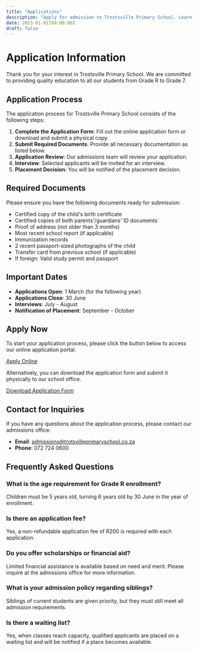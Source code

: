 ```yaml
---
title: "Applications"
description: "Apply for admission to Trostsville Primary School. Learn about our application process, requirements, and important dates."
date: 2023-01-01T00:00:00Z
draft: false
---
```


# Application Information

Thank you for your interest in Trostsville Primary School. We are committed to providing quality education to all our students from Grade R to Grade 7.

## Application Process

The application process for Trostsville Primary School consists of the following steps:

1. **Complete the Application Form**: Fill out the online application form or download and submit a physical copy.
2. **Submit Required Documents**: Provide all necessary documentation as listed below.
3. **Application Review**: Our admissions team will review your application.
4. **Interview**: Selected applicants will be invited for an interview.
5. **Placement Decision**: You will be notified of the placement decision.

## Required Documents

Please ensure you have the following documents ready for submission:

- Certified copy of the child's birth certificate
- Certified copies of both parents'/guardians' ID documents
- Proof of address (not older than 3 months)
- Most recent school report (if applicable)
- Immunization records
- 2 recent passport-sized photographs of the child
- Transfer card from previous school (if applicable)
- If foreign: Valid study permit and passport

## Important Dates

- **Applications Open**: 1 March (for the following year)
- **Applications Close**: 30 June
- **Interviews**: July - August
- **Notification of Placement**: September - October

## Apply Now

To start your application process, please click the button below to access our online application portal.

<a href="#" class="btn btn-primary">Apply Online</a>

Alternatively, you can download the application form and submit it physically to our school office.

<a href="#" class="btn btn-secondary">Download Application Form</a>

## Contact for Inquiries

If you have any questions about the application process, please contact our admissions office:

- **Email**: admissions@trotsvilleprimaryschool.co.za
- **Phone**: 072 724 0600

## Frequently Asked Questions

### What is the age requirement for Grade R enrollment?
Children must be 5 years old, turning 6 years old by 30 June in the year of enrollment.

### Is there an application fee?
Yes, a non-refundable application fee of R200 is required with each application.

### Do you offer scholarships or financial aid?
Limited financial assistance is available based on need and merit. Please inquire at the admissions office for more information.

### What is your admission policy regarding siblings?
Siblings of current students are given priority, but they must still meet all admission requirements.

### Is there a waiting list?
Yes, when classes reach capacity, qualified applicants are placed on a waiting list and will be notified if a place becomes available.
